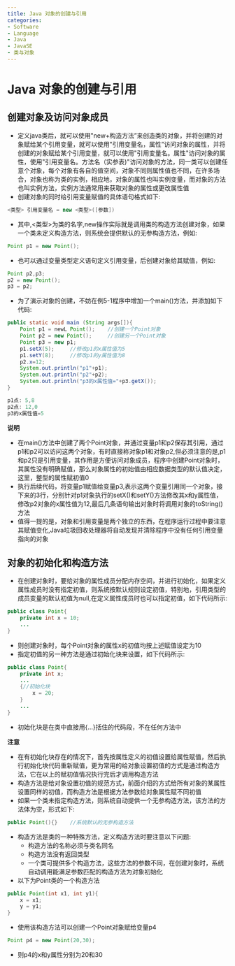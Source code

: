 ```yaml
---
title: Java 对象的创建与引用
categories:
- Software
- Language
- Java
- JavaSE
- 类与对象
---
```

# Java 对象的创建与引用

## 创建对象及访问对象成员

- 定义java类后，就可以使用"new+构造方法”来创造类的对象，并将创建的对象赋给某个引用变量，就可以使用"引用变量名，属性”访问对象的属性，并将创建的对象赋给某个引用变量，就可以使用"引用变量名。属性"访问对象的属性，使用"引用变量名。方法名（实参表)"访问对象的方法，同一类可以创建任意个对象，每个对象有各自的值空间，对象不同则属性值也不同，在许多场合，对象也称为类的实例，相应地，对象的属性也叫实例变量，而对象的方法也叫实例方法，实例方法通常用来获取对象的属性或更改属性值
- 创建对象的同时给引用变量赋值的具体语句格式如下:

```java
<类型> 引用变量名 = new <类型>([参数])
```

- 其中,<类型>为类的名字,new操作实际就是调用类的构造方法创建对象，如果一个类未定义构造方法，则系统会提供默认的无参构造方法，例如:

```java
Point p1 = new Point();
```

- 也可以通过变量类型定义语句定义引用变量，后创建对象给其赋值，例如:

```java
Point p2,p3;
p2 = new Point();
p3 = p2;
```

- 为了演示对象的创建，不妨在例5-1程序中增加一个main()方法，并添加如下代码:

```java
public static void main (String args[]){
    Point p1 = newL Point();	//创建一个Point对象
    Point p2 = new Point();		//创建另一个Point对象
    Point p3 = new p1;
    p1.setX(5);		//修改p1的x属性值为5
    p1.setY(8);		//修改p1的y属性值为8
    p2.x=12;	
    System.out.println("p1"+p1);
    System.out.println("p2"+p2);
    System.out.println("p3的x属性值="+p3.getX());
}

p1点: 5,8
p2点: 12,0
p3的x属性值=5
```

**说明**

- 在main()方法中创建了两个Point对象，并通过变量p1和p2保存其引用，通过p1和p2可以访问这两个对象，有时直接称对象p1和对象p2,但必须注意的是,p1和p2只是引用变量，其作用是方便访问对象成员，程序中创建Point对象时，其属性没有明确赋值，那么对象属性的初始值由相应数据类型的默认值决定，这里，整型的属性赋初值0
- 执行后续代码，将变量p1赋值给变量p3,表示这两个变量引用同一个对象，接下来的3行，分别针对p1对象执行的setX()和setY()方法修改其x和y属性值，修改p2对象的x属性值为12,最后几条语句输出对象时将调用对象的toString()方法
- 值得一提的是，对象和引用变量是两个独立的东西，在程序运行过程中要注意其赋值变化,Java垃圾回收处理器将自动发现并清除程序中没有任何引用变量指向的对象

## 对象的初始化和构造方法

- 在创建对象时，要给对象的属性成员分配内存空间，并进行初始化，如果定义属性成员时没有指定初值，则系统按默认规则设定初值，特别地，引用类型的成员变量的默认初值为null,在定义属性成员时也可以指定初值，如下代码所示:

```java
public class Point{
    private int x = 10;
    ...
}
```

- 则创建对象时，每个Point对象的属性x的初值均按上述赋值设定为10
- 指定初值的另一种方法是通过初始化块来设置，如下代码所示:

```java
public class Point{
    private int x;
    ...
    {//初始化块
        x = 20;
    }
    ...
}
```

- 初始化块是在类中直接用{...}括住的代码段，不在任何方法中

**注意**

- 在有初始化块存在的情况下，首先按属性定义的初值设置给属性赋值，然后执行初始化块代码重新赋值，更为常用的给对象设置初值的方式是通过构造方法，它在以上的赋初值情况执行完后才调用构造方法
- 构造方法是给对象设置初值的规范方式，前面介绍的方式给所有对象的某属性设置同样的初值，而构造方法是根据方法参数给对象属性赋不同初值
- 如果一个类未指定构造方法，则系统自动提供一个无参构造方法，该方法的方法体为空，形式如下:

```java
public Point(){}	//系统默认的无参构造方法
```

- 构造方法是类的一种特殊方法，定义构造方法时要注意以下问题:
  - 构造方法的名称必须与类名同名
  - 构造方法没有返回类型
  - 一个类可提供多个构造方法，这些方法的参数不同，在创建对象时，系统自动调用能满足参数匹配的构造方法为对象初始化
- 以下为Point类的一个构造方法

```java
public Point(int x1, int y1){
    x = x1;
    y = y1;
}
```

- 使用该构造方法可以创建一个Point对象赋给变量p4

```java
Point p4 = new Point(20,30);
```

- 则p4的x和y属性分别为20和30